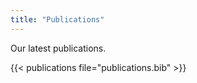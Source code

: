```yaml
---
title: "Publications"
---
```


Our latest publications.

{{< publications file="publications.bib" >}}
